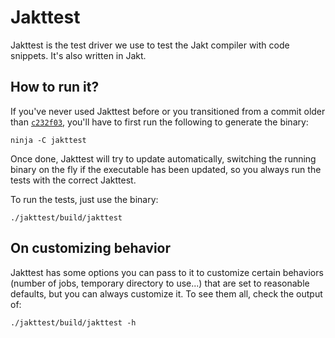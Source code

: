 # Jakttest

Jakttest is the test driver we use to test the Jakt compiler with code snippets.
It's also written in Jakt.

## How to run it?

If you've never used Jakttest before or you transitioned from a commit older
than [`c232f03`](https://github.com/SerenityOS/jakt/commit/c232f03570247d947a1bfb6373e6d41b3b9219a7),
you'll have to first run the following to generate the binary:

```shell
ninja -C jakttest
```

Once done, Jakttest will try to update automatically, switching the running
binary on the fly if the executable has been updated, so you always run the
tests with the correct Jakttest.

To run the tests, just use the binary:

```shell
./jakttest/build/jakttest
```

## On customizing behavior

Jakttest has some options you can pass to it to customize certain behaviors
(number of jobs, temporary directory to use...) that are set to reasonable
defaults, but you can always customize it. To see them all, check the output
of:

```shell
./jakttest/build/jakttest -h
```
